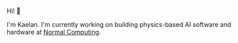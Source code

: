 Hi! :wave:

I'm Kaelan. I'm currently working on building physics-based AI software and hardware at [Normal Computing](https://github.com/normal-computing).
